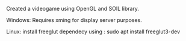 Created a videogame using OpenGL and SOIL library.

Windows: Requires xming for display server purposes.

Linux: install freeglut dependecy using : sudo apt install freeglut3-dev
